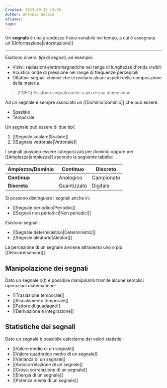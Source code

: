 ```yaml
---
Created: 2023-09-20 13:58
Author: Antonio Gelain
aliases: 
tags:
---
```


Un **segnale** è una grandezza fisica variabile nel tempo, a cui è assegnata un'[[Informazione|informazione]]

---

Esistono diversi tipi di segnali, ad esempio:
- Visivi: radiazioni elettromagnetiche nel range di lunghezze d'onda visibili
- Acustici: onde di pressione nel range di frequenze percepibili
- Olfattivi: segnali chimici che ci rivelano alcuni aspetti della composizione della materia

>[!INFO] Esistono segnali anche a più di una dimensione

Ad un segnale è sempre associato un [[Dominio|dominio]] che può essere:
- Spaziale
- Temporale

Un segnale può essere di due tipi:
1. [[Segnale scalare|Scalare]]
2. [[Segnale vettoriale|Vettoriale]]

I segnali possono essere categorizzati per dominio oppure per [[Ampiezza|ampiezza]] secondo la seguente tabella:

| Ampiezza/Dominio | Continuo    | Discreto   |
| ---------------- | ----------- | ---------- |
| **Continua**         | Analogico   | Campionato |
| **Discreta**         | Quantizzato | Digitale   |

Si possono distinguere i segnali anche in:
- [[Segnale periodico|Periodici]]
- [[Segnali non periodici|Non periodici]]

Esistono segnali:
- [[Segnale deterministico|Deterministici]]
- [[Segnale aleatorio|Aleatori]]

La percezione di un segnale avviene attraverso uno o più [[Sensore|sensori]]

## Manipolazione dei segnali

Dato un segnale $x(t)$ è possibile manipolarlo tramite alcune semplici operazioni matematiche:
- [[Traslazione temporale]]
- [[Riscalamento temporale]]
- [[Fattore di guadagno]]
- [[Derivazione e integrazione]]

## Statistiche dei segnali

Dato un segnale è possibile calcolarne dei valori statistici:
- [[Valore medio di un segnale]]
- [[Valore quadratico medio di un segnale]]
- [[Varianza di un segnale]]
- [[Autocorrelazione di un segnale]]
- [[Cross-correlazione di un segnale]]
- [[Energia di un segnale]]
- [[Potenza media di un segnale]]
